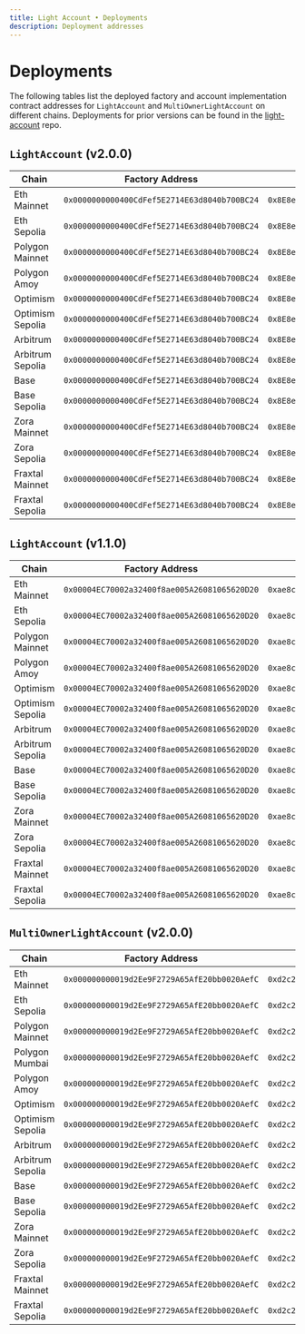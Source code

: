 ```yaml
---
title: Light Account • Deployments
description: Deployment addresses
---
```


# Deployments

The following tables list the deployed factory and account implementation contract addresses for `LightAccount` and `MultiOwnerLightAccount` on different chains. Deployments for prior versions can be found in the [light-account](https://github.com/alchemyplatform/light-account/tree/develop/deployments) repo.

## `LightAccount` (v2.0.0)

| Chain            | Factory Address                              | Account Implementation                       |
| ---------------- | -------------------------------------------- | -------------------------------------------- |
| Eth Mainnet      | `0x0000000000400CdFef5E2714E63d8040b700BC24` | `0x8E8e658E22B12ada97B402fF0b044D6A325013C7` |
| Eth Sepolia      | `0x0000000000400CdFef5E2714E63d8040b700BC24` | `0x8E8e658E22B12ada97B402fF0b044D6A325013C7` |
| Polygon Mainnet  | `0x0000000000400CdFef5E2714E63d8040b700BC24` | `0x8E8e658E22B12ada97B402fF0b044D6A325013C7` |
| Polygon Amoy     | `0x0000000000400CdFef5E2714E63d8040b700BC24` | `0x8E8e658E22B12ada97B402fF0b044D6A325013C7` |
| Optimism         | `0x0000000000400CdFef5E2714E63d8040b700BC24` | `0x8E8e658E22B12ada97B402fF0b044D6A325013C7` |
| Optimism Sepolia | `0x0000000000400CdFef5E2714E63d8040b700BC24` | `0x8E8e658E22B12ada97B402fF0b044D6A325013C7` |
| Arbitrum         | `0x0000000000400CdFef5E2714E63d8040b700BC24` | `0x8E8e658E22B12ada97B402fF0b044D6A325013C7` |
| Arbitrum Sepolia | `0x0000000000400CdFef5E2714E63d8040b700BC24` | `0x8E8e658E22B12ada97B402fF0b044D6A325013C7` |
| Base             | `0x0000000000400CdFef5E2714E63d8040b700BC24` | `0x8E8e658E22B12ada97B402fF0b044D6A325013C7` |
| Base Sepolia     | `0x0000000000400CdFef5E2714E63d8040b700BC24` | `0x8E8e658E22B12ada97B402fF0b044D6A325013C7` |
| Zora Mainnet     | `0x0000000000400CdFef5E2714E63d8040b700BC24` | `0x8E8e658E22B12ada97B402fF0b044D6A325013C7` |
| Zora Sepolia     | `0x0000000000400CdFef5E2714E63d8040b700BC24` | `0x8E8e658E22B12ada97B402fF0b044D6A325013C7` |
| Fraxtal Mainnet  | `0x0000000000400CdFef5E2714E63d8040b700BC24` | `0x8E8e658E22B12ada97B402fF0b044D6A325013C7` |
| Fraxtal Sepolia  | `0x0000000000400CdFef5E2714E63d8040b700BC24` | `0x8E8e658E22B12ada97B402fF0b044D6A325013C7` |

## `LightAccount` (v1.1.0)

| Chain            | Factory Address                              | Account Implementation                       |
| ---------------- | -------------------------------------------- | -------------------------------------------- |
| Eth Mainnet      | `0x00004EC70002a32400f8ae005A26081065620D20` | `0xae8c656ad28F2B59a196AB61815C16A0AE1c3cba` |
| Eth Sepolia      | `0x00004EC70002a32400f8ae005A26081065620D20` | `0xae8c656ad28F2B59a196AB61815C16A0AE1c3cba` |
| Polygon Mainnet  | `0x00004EC70002a32400f8ae005A26081065620D20` | `0xae8c656ad28F2B59a196AB61815C16A0AE1c3cba` |
| Polygon Amoy     | `0x00004EC70002a32400f8ae005A26081065620D20` | `0xae8c656ad28F2B59a196AB61815C16A0AE1c3cba` |
| Optimism         | `0x00004EC70002a32400f8ae005A26081065620D20` | `0xae8c656ad28F2B59a196AB61815C16A0AE1c3cba` |
| Optimism Sepolia | `0x00004EC70002a32400f8ae005A26081065620D20` | `0xae8c656ad28F2B59a196AB61815C16A0AE1c3cba` |
| Arbitrum         | `0x00004EC70002a32400f8ae005A26081065620D20` | `0xae8c656ad28F2B59a196AB61815C16A0AE1c3cba` |
| Arbitrum Sepolia | `0x00004EC70002a32400f8ae005A26081065620D20` | `0xae8c656ad28F2B59a196AB61815C16A0AE1c3cba` |
| Base             | `0x00004EC70002a32400f8ae005A26081065620D20` | `0xae8c656ad28F2B59a196AB61815C16A0AE1c3cba` |
| Base Sepolia     | `0x00004EC70002a32400f8ae005A26081065620D20` | `0xae8c656ad28F2B59a196AB61815C16A0AE1c3cba` |
| Zora Mainnet     | `0x00004EC70002a32400f8ae005A26081065620D20` | `0xae8c656ad28F2B59a196AB61815C16A0AE1c3cba` |
| Zora Sepolia     | `0x00004EC70002a32400f8ae005A26081065620D20` | `0xae8c656ad28F2B59a196AB61815C16A0AE1c3cba` |
| Fraxtal Mainnet  | `0x00004EC70002a32400f8ae005A26081065620D20` | `0xae8c656ad28F2B59a196AB61815C16A0AE1c3cba` |
| Fraxtal Sepolia  | `0x00004EC70002a32400f8ae005A26081065620D20` | `0xae8c656ad28F2B59a196AB61815C16A0AE1c3cba` |

## `MultiOwnerLightAccount` (v2.0.0)

| Chain            | Factory Address                              | Account Implementation                       |
| ---------------- | -------------------------------------------- | -------------------------------------------- |
| Eth Mainnet      | `0x000000000019d2Ee9F2729A65AfE20bb0020AefC` | `0xd2c27F9eE8E4355f71915ffD5568cB3433b6823D` |
| Eth Sepolia      | `0x000000000019d2Ee9F2729A65AfE20bb0020AefC` | `0xd2c27F9eE8E4355f71915ffD5568cB3433b6823D` |
| Polygon Mainnet  | `0x000000000019d2Ee9F2729A65AfE20bb0020AefC` | `0xd2c27F9eE8E4355f71915ffD5568cB3433b6823D` |
| Polygon Mumbai   | `0x000000000019d2Ee9F2729A65AfE20bb0020AefC` | `0xd2c27F9eE8E4355f71915ffD5568cB3433b6823D` |
| Polygon Amoy     | `0x000000000019d2Ee9F2729A65AfE20bb0020AefC` | `0xd2c27F9eE8E4355f71915ffD5568cB3433b6823D` |
| Optimism         | `0x000000000019d2Ee9F2729A65AfE20bb0020AefC` | `0xd2c27F9eE8E4355f71915ffD5568cB3433b6823D` |
| Optimism Sepolia | `0x000000000019d2Ee9F2729A65AfE20bb0020AefC` | `0xd2c27F9eE8E4355f71915ffD5568cB3433b6823D` |
| Arbitrum         | `0x000000000019d2Ee9F2729A65AfE20bb0020AefC` | `0xd2c27F9eE8E4355f71915ffD5568cB3433b6823D` |
| Arbitrum Sepolia | `0x000000000019d2Ee9F2729A65AfE20bb0020AefC` | `0xd2c27F9eE8E4355f71915ffD5568cB3433b6823D` |
| Base             | `0x000000000019d2Ee9F2729A65AfE20bb0020AefC` | `0xd2c27F9eE8E4355f71915ffD5568cB3433b6823D` |
| Base Sepolia     | `0x000000000019d2Ee9F2729A65AfE20bb0020AefC` | `0xd2c27F9eE8E4355f71915ffD5568cB3433b6823D` |
| Zora Mainnet     | `0x000000000019d2Ee9F2729A65AfE20bb0020AefC` | `0xd2c27F9eE8E4355f71915ffD5568cB3433b6823D` |
| Zora Sepolia     | `0x000000000019d2Ee9F2729A65AfE20bb0020AefC` | `0xd2c27F9eE8E4355f71915ffD5568cB3433b6823D` |
| Fraxtal Mainnet  | `0x000000000019d2Ee9F2729A65AfE20bb0020AefC` | `0xd2c27F9eE8E4355f71915ffD5568cB3433b6823D` |
| Fraxtal Sepolia  | `0x000000000019d2Ee9F2729A65AfE20bb0020AefC` | `0xd2c27F9eE8E4355f71915ffD5568cB3433b6823D` |
